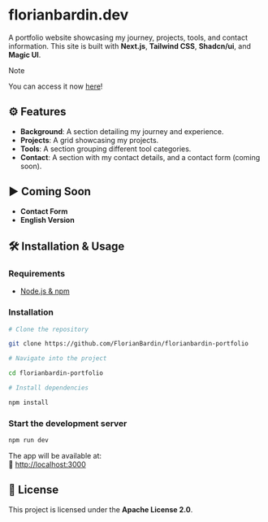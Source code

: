 # florianbardin.dev

A portfolio website showcasing my journey, projects, tools, and contact information. This site is built with **Next.js**, **Tailwind CSS**, **Shadcn/ui**, and **Magic UI**.

> [!NOTE]
> You can access it now [here]()!

## ⚙️ Features

- **Background**: A section detailing my journey and experience.
- **Projects**: A grid showcasing my projects.
- **Tools**: A section grouping different tool categories.
- **Contact**: A section with my contact details, and a contact form (coming soon).

## ▶️ Coming Soon

- **Contact Form**
- **English Version**

## 🛠️ Installation & Usage

### Requirements

- [Node.js & npm](https://nodejs.org/)

### Installation

```bash
# Clone the repository

git clone https://github.com/FlorianBardin/florianbardin-portfolio

# Navigate into the project

cd florianbardin-portfolio

# Install dependencies

npm install
```

### Start the development server

```bash
npm run dev
```

The app will be available at:  
🔗 [http://localhost:3000](http://localhost:3000)

## 📜 License

This project is licensed under the **Apache License 2.0**.
